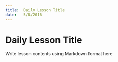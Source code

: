 ```yaml
---
title:  Daily Lesson Title
date:   5/8/2016
---
```


# Daily Lesson Title

Write lesson contents using Markdown format here